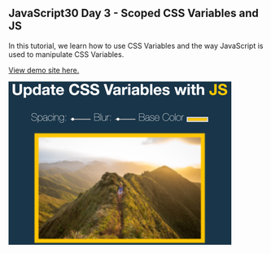 ## JavaScript30 Day 3 - Scoped CSS Variables and JS

In this tutorial, we learn how to use CSS Variables and the way JavaScript is used to manipulate CSS Variables.

[View demo site here.](https://webdevtuts.github.io/javascript30_03/)

![Preview](screenshot.png)
